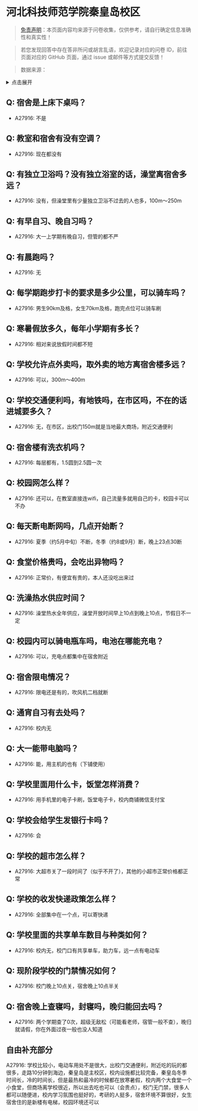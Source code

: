 # 河北科技师范学院秦皇岛校区

> [免责声明](https://colleges.chat/#_3)：本页面内容均来源于问卷收集，仅供参考，请自行确定信息准确性和真实性！

> 若您发现回答中存在答非所问或胡言乱语，欢迎记录对应的问卷 ID，前往页面对应的 GitHub 页面，通过 issue 或邮件等方式提交反馈！

> 数据来源：

<details><summary>点击展开</summary>
<ul>
<li>A27916: 匿名 (2025 年 05 月)</li>
</ul>
</details>

## Q: 宿舍是上床下桌吗？

- A27916: 不是

## Q: 教室和宿舍有没有空调？

- A27916: 现在都没有

## Q: 有独立卫浴吗？没有独立浴室的话，澡堂离宿舍多远？

- A27916: 没有，但澡堂里有少量独立卫浴不过去的人也多，100m～250m

## Q: 有早自习、晚自习吗？

- A27916: 大一上学期有晚自习，但管的都不严

## Q: 有晨跑吗？

- A27916: 无

## Q: 每学期跑步打卡的要求是多少公里，可以骑车吗？

- A27916: 男生90km及格，女生70km及格，跑完点位可以骑车刷

## Q: 寒暑假放多久，每年小学期有多长？

- A27916: 相对来说放假时间都不短

## Q: 学校允许点外卖吗，取外卖的地方离宿舍楼多远？

- A27916: 可以，300m～400m

## Q: 学校交通便利吗，有地铁吗，在市区吗，不在的话进城要多久？

- A27916: 无，在市区，出校门150m就是当地最大商场，附近交通便利

## Q: 宿舍楼有洗衣机吗？

- A27916: 每层都有，1.5圆到2.5圆一次

## Q: 校园网怎么样？

- A27916: 还可以，在教室直接连wifi，自己流量多就用自己的卡，校园卡可以不办

## Q: 每天断电断网吗，几点开始断？

- A27916: 夏季（约5月中旬）不断，冬季（约8或9月）断，晚上23点30断

## Q: 食堂价格贵吗，会吃出异物吗？

- A27916: 正常价，有便宜有贵的，本人还没吃出来过

## Q: 洗澡热水供应时间？

- A27916: 澡堂热水全年供应，澡堂开放时间早上10点到晚上10点，节假日不一定

## Q: 校园内可以骑电瓶车吗，电池在哪能充电？

- A27916: 可以，充电点都集中在宿舍附近

## Q: 宿舍限电情况？

- A27916: 限电还是有的，吹风机二档就断

## Q: 通宵自习有去处吗？

- A27916: 校内无

## Q: 大一能带电脑吗？

- A27916: 能，用主机的也有（下铺使用）

## Q: 学校里面用什么卡，饭堂怎样消费？

- A27916: 用手机里的电子卡刷，饭堂电子卡，校内商铺微信支付宝

## Q: 学校会给学生发银行卡吗？

- A27916: 会

## Q: 学校的超市怎么样？

- A27916: 大超市关了一段时间了（似乎不开了），其他的小超市正常价格都正常

## Q: 学校的收发快递政策怎么样？

- A27916: 全部集中在一个点，可以寄快递

## Q: 学校里面的共享单车数目与种类如何？

- A27916: 校内无，校门口有共享单车，助力车，远一点有电动车

## Q: 现阶段学校的门禁情况如何？

- A27916: 校门晚上10点关，宿舍晚上10点半关

## Q: 宿舍晚上查寝吗，封寝吗，晚归能回去吗？

- A27916: 两个学期查了0次，超级无敌松（可能看老师，宿管一般不查），晚归就请假，你在外面过夜一般也没人知道

## 自由补充部分

A27916: 学校比较小，电动车用处不是很大，出校门交通便利，附近吃的玩的都很多，走路10分钟到海边，秦皇岛是主校区，校内设施都比较完备，秦皇岛冬季时间长，冷的时间长，但是最热和最冷的时候都在放寒暑假，校内两个大食堂一个小食堂，但商场离学校很近，所以出去吃也可以（会贵点），校门无门禁，很多人都可以随便进，校内学习氛围也挺好的，考研的人挺多，宿舍环境不算很好，女生宿舍住的是新楼有电梯，校园环境还可以